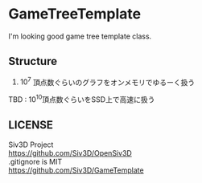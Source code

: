 # GameTreeTemplate
I'm looking good game tree template class. 

## Structure
1. $10^7$ 頂点数ぐらいのグラフをオンメモリでゆるーく扱う  


TBD : $10^{10}$頂点数ぐらいをSSD上で高速に扱う  


## LICENSE
Siv3D Project   
https://github.com/Siv3D/OpenSiv3D  
.gitignore is MIT  
https://github.com/Siv3D/GameTemplate  
